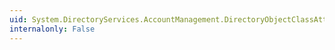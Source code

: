 ```yaml
---
uid: System.DirectoryServices.AccountManagement.DirectoryObjectClassAttribute
internalonly: False
---
```

